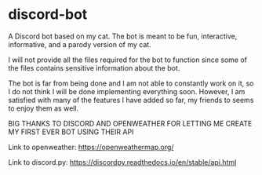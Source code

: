 # discord-bot
A Discord bot based on my cat. The bot is meant to be fun, interactive, informative, and a parody version of my cat.

I will not provide all the files required for the bot to function since some of the files contains sensitive information about the bot.

The bot is far from being done and I am not able to constantly work on it, so I do not think I will be done implementing everything soon.
However, I am satisfied with many of the features I have added so far, my friends to seems to enjoy them as well.

BIG THANKS TO DISCORD AND OPENWEATHER FOR LETTING ME CREATE MY FIRST EVER BOT USING THEIR API

Link to openweather: https://openweathermap.org/

Link to discord.py: https://discordpy.readthedocs.io/en/stable/api.html
